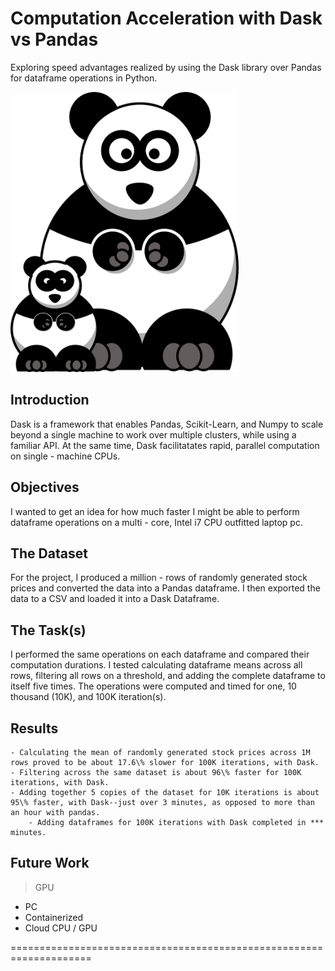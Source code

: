 # Computation Acceleration with Dask vs Pandas 
Exploring speed advantages realized by using the Dask library over Pandas for dataframe operations in Python.

<img src="https://github.com/jammy-bot/dask-v-pandas/blob/master/images/panda-306265_1280.png" width="365" height="448" title="Github Logo">

## Introduction
Dask is a framework that enables Pandas, Scikit-Learn, and Numpy to scale beyond a single machine to work over multiple clusters, while using a familiar API. At the same time, Dask facilitatates rapid, parallel computation on single - machine CPUs.  

## Objectives
I wanted to get an idea for how much faster I might be able to perform dataframe operations on a multi - core, Intel i7 CPU outfitted laptop pc.

## The Dataset
For the project, I produced a million - rows of randomly generated stock prices and converted the data into a Pandas dataframe. I then exported the data to a CSV and loaded it into a Dask Dataframe.

## The Task(s)
I performed the same operations on each dataframe and compared their computation durations. I tested calculating dataframe means across all rows, filtering all rows on a threshold, and adding the complete dataframe to itself five times. The operations were computed and timed for one, 10 thousand (10K), and 100K iteration(s).

## Results
    - Calculating the mean of randomly generated stock prices across 1M rows proved to be about 17.6\% slower for 100K iterations, with Dask.
    - Filtering across the same dataset is about 96\% faster for 100K iterations, with Dask.
    - Adding together 5 copies of the dataset for 10K iterations is about 95\% faster, with Dask--just over 3 minutes, as opposed to more than an hour with pandas.
        - Adding dataframes for 100K iterations with Dask completed in *** minutes.

## Future Work
> GPU
* PC
* Containerized
* Cloud CPU / GPU

====================================================================
